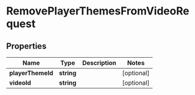 
# RemovePlayerThemesFromVideoRequest

## Properties

Name | Type | Description | Notes
------------ | ------------- | ------------- | -------------
**playerThemeId** | **string** |  |  [optional]
**videoId** | **string** |  |  [optional]



